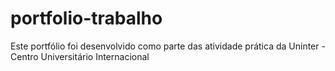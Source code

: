 # portfolio-trabalho
Este portfólio foi desenvolvido como parte das atividade prática da Uninter - Centro Universitário  Internacional 
